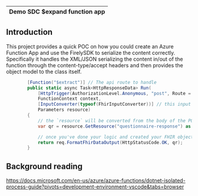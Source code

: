 |Demo SDC $expand function app|
|---|

## Introduction ##
This project provides a quick POC on how you could create an Azure Function App and use the FirelySDK to serialize the content correctly.
Specifically it handles the XML/JSON serializing the content in/out of the function through the content-type/accept headers and then
provides the object model to the class itself.

``` c#
        [Function("$extract")] // The api route to handle
        public static async Task<HttpResponseData> Run(
            [HttpTrigger(AuthorizationLevel.Anonymous, "post", Route = null)] HttpRequestData req,
            FunctionContext context,
            [InputConverter(typeof(FhirInputConverter))] // this input converter is optional if you register the converter in your `WorkerOptions` during configuration
            Parameters resource)
        {
            // the `resource` will be converted from the body of the POST request
            var qr = resource.GetResource("questionnaire-response") as QuestionnaireResponse;

            // once you've done your logic and created your FHIR object to return, use this helper method to format the HttpResponseData
            return req.FormatFhirDataOutput(HttpStatusCode.OK, qr);
        }
```



## Background reading
https://docs.microsoft.com/en-us/azure/azure-functions/dotnet-isolated-process-guide?pivots=development-environment-vscode&tabs=browser
